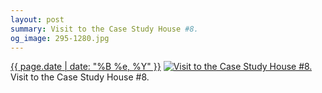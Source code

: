 ```yaml
---
layout: post
summary: Visit to the Case Study House #8.
og_image: 295-1280.jpg
---
```


<p>
  <time><a href="/295">{{ page.date | date: "%B %e, %Y" }}</a></time>
  <a href="/295"><img src="{{ site.assets_url }}/295-640.jpg" srcset="{{ site.assets_url }}/295-1280.jpg 1280w, {{ site.assets_url }}/295-960.jpg 960w, {{ site.assets_url }}/295-640.jpg 640w, {{ site.assets_url }}/295-320.jpg 320w" sizes="(min-width: 700px) 50vw, calc(100vw - 2rem)" alt="Visit to the Case Study House #8." /></a>
  <span>Visit to the Case Study House #8.</span>
</p>
